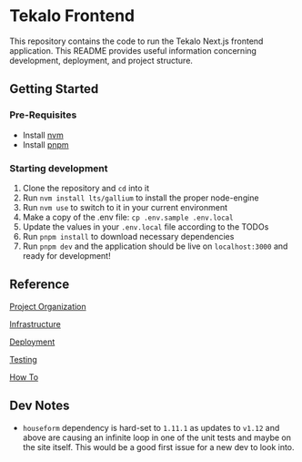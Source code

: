 # Tekalo Frontend

This repository contains the code to run the Tekalo Next.js frontend application. This README provides useful information concerning development, deployment, and project structure.

## Getting Started

### Pre-Requisites

- Install [nvm](https://github.com/nvm-sh/nvm)
- Install [pnpm](https://pnpm.io/)

### Starting development

[//]: # 'TODO: we should update this section to describe all the different vars in the .env file'

1. Clone the repository and `cd` into it
2. Run `nvm install lts/gallium` to install the proper node-engine
3. Run `nvm use` to switch to it in your current environment
4. Make a copy of the .env file: `cp .env.sample .env.local`
5. Update the values in your `.env.local` file according to the TODOs
6. Run `pnpm install` to download necessary dependencies
7. Run `pnpm dev` and the application should be live on `localhost:3000` and ready for development!

## Reference

[Project Organization](./docs/project-organization/project-organization.md)

[Infrastructure](./docs/infrastructure.md)

[Deployment](./docs/deployment.md)

[Testing](./docs/testing.md)

[How To](./docs/how-to/how-to.md)

## Dev Notes

- `houseform` dependency is hard-set to `1.11.1` as updates to `v1.12` and above are causing an infinite loop in one of the unit tests and maybe on the site itself. This would be a good first issue for a new dev to look into.
